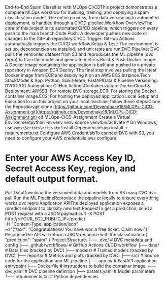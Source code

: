 End-to-End Spam Classifier with MLOps CI/CDThis project demonstrates a complete MLOps workflow for building, training, and deploying a spam classification model. The entire process, from data versioning to automated deployment, is handled through a CI/CD pipeline.Workflow OverviewThe core of this project is its automated CI/CD pipeline, which triggers on every push to the main branch.Code Push: A developer pushes new code or changes to the GitHub repository.CI/CD Trigger: GitHub Actions automatically triggers the CI/CD workflow.Setup & Test: The environment is set up, dependencies are installed, and unit tests are run.DVC Pipeline: DVC pulls the versioned dataset from S3 and reproduces the ML pipeline (dvc repro) to train the model and generate metrics.Build & Push Docker Image: A Docker image containing the application is built and pushed to a private repository in Amazon ECR.Deploy: The final step involves pulling the latest Docker image from ECR and deploying it on an AWS EC2 instance.Tech StackModel & App: Python, Scikit-learn, FastAPIData & Pipeline Versioning: DVCCI/CD Automation: GitHub ActionsContainerization: DockerCloud & Deployment: AWSS3: For remote DVC storage.ECR: For storing the Docker container image.EC2: For hosting the deployed application.Local Setup and ExecutionTo run this project on your local machine, follow these steps:Clone the Repositorygit clone [https://github.com/Devendhake18/MLOPs-CICD-Assignment.git](https://github.com/Devendhake18/MLOPs-CICD-Assignment.git)
cd MLOps-CICD-Assignment
Create a Virtual Environmentpython -m venv venv
source venv/bin/activate  # On Windows, use `venv\Scripts\activate`
Install Dependenciespip install -r requirements.txt
Configure AWS CredentialsTo connect DVC with S3, you need to configure your AWS credentials.aws configure
# Enter your AWS Access Key ID, Secret Access Key, region, and default output format.
Pull DataDownload the versioned data and models from S3 using DVC.dvc pull
Run the ML PipelineReproduce the pipeline locally to ensure everything works.dvc repro
Application APIThe deployed application exposes a /predict endpoint to classify new text.RequestTo get a prediction, send a POST request with a JSON payload:curl -X POST http://<YOUR_EC2_PUBLIC_IP>/predict \
     -H "Content-Type: application/json" \
     -d '{"text": "Congratulations! You have won a free ticket. Claim now!"}'
ResponseThe API will return a JSON response with the classification:{
  "prediction": "spam" 
}
Project Structure.
├── .dvc/                   # DVC metadata and config
├── .github/workflows/      # GitHub Actions CI/CD workflow
├── data/                   # Data files (tracked by DVC)
├── models/                 # Trained models (tracked by DVC)
├── reports/                # Metrics and plots (tracked by DVC)
├── src/                    # Source code for the application and ML pipeline
├── app.py                  # FastAPI application entrypoint
├── Dockerfile              # Instructions to build the container image
├── dvc.yaml                # DVC pipeline definition
├── params.yaml             # Model parameters
└── requirements.txt        # Python dependencies
